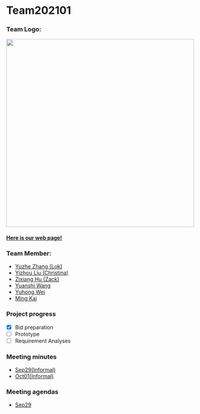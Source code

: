 # Team202101

<h3>Team Logo:</h3> 

<img src = "Contributors/images/Team.jpg" width = 500>

#### [Here is our web page!]()

<h3>Team Member:</h3>

- [Yuzhe Zhang (Lok)](Contributors/YuzheZhang.md)
- [Yizhou Liu (Christina)](Contributors/YizhouLiu.md)
- [Zixiang Hu (Zack)](Contributors/ZixiangHu.md)
- [Yuanshi Wang](Contributors/YuanshiWang.md)
- [Yuhong Wei](Contributors/YuhongWei.md)
- [Ming Kai](Contributors/MingKai.md)


### Project progress
- [x] Bid preparation
- [ ] Prototype
- [ ] Requirement Analyses

### Meeting minutes 
- [Sep29(Informal)](Minutes/Minutes_Sep29.md)
- [Oct01(Informal)](Minutes/Minutes_Oct01.md)

### Meeting agendas
- [Sep29](Agendas/Agenda_Sep29.md)

